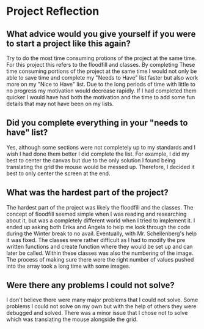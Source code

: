 # Project Reflection

## What advice would you give yourself if you were to start a project like this again?
Try to do the most time consuming protions of the project at the same time. For this project this refers to the floodfill and classes. By completing These time consuming portions of the project at the same time I would not only be able to save time and complete my "Needs to Have" list faster but also work more on my "Nice to Have" list. Due to the long periods of  time with little to no progress my motivation would decrease rapidly. If I had completed them quicker I would have had both the motivation and the time to add some fun details that may not have been on my lists.

## Did you complete everything in your "needs to have" list?
Yes, although some sections were not completely up to my standards and I wish I had done them better I did complete the list. For example, I did my best to center the canvas but due to the only solution I found being translating the grid the mouse would be messed up. Therefore, I decided it best to only center the screen at the end.

## What was the hardest part of the project?
The hardest part of the project was likely the floodfill and the classes. The concept of floodfill seemed simple when I was reading and researching about it, but was a completely different world when I tried to implement it. I ended up asking both Erika and Angela to help me look through the code during the Winter break to no avail. Eventually, with Mr. Schellenberg's help it was fixed. The classes were rather difficult as I had to modify the pre written functions and create function where they would be set up and can later be called. Within these classes was also the numbering of the image. The process of making sure there were the right number of values pushed into the array took a long time with some images. 

## Were there any problems I could not solve?
I don't believe there were many major problems that I could not solve. Some problems I could not solve on my own but with the help of others they were debugged and solved. There was a minor issue that I chose not to solve which was translating the mouse alongside the grid.
